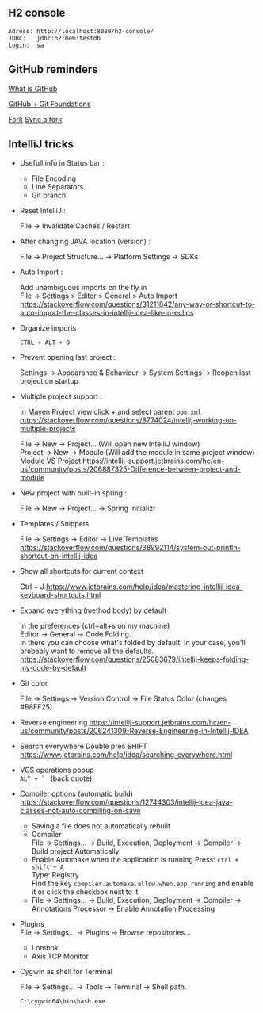 
## H2 console

    Adress: http://localhost:8080/h2-console/
    JDBC:   jdbc:h2:mem:testdb
    Login:  sa
    
    
## GitHub reminders

[What is GitHub](https://www.youtube.com/watch?v=HwrPhOp6-aM)

[GitHub + Git Foundations](https://www.youtube.com/watch?v=w3jLJU7DT5E)

[Fork](https://help.github.com/articles/fork-a-repo/)
[Sync a fork](https://help.github.com/articles/syncing-a-fork/)


## IntelliJ tricks

- Usefull info in Status bar :

    - File Encoding
    - Line Separators
    - Git branch
    
- Reset IntelliJ :

    File -> Invalidate Caches / Restart

- After changing JAVA location (version) :  

    File -> Project Structure... -> Platform Settings -> SDKs

- Auto Import :

    Add unambiguous imports on the fly in  
File -> Settings > Editor > General > Auto Import
https://stackoverflow.com/questions/31211842/any-way-or-shortcut-to-auto-import-the-classes-in-intellij-idea-like-in-eclips

- Organize imports

    `CTRL + ALT + O`
    
- Prevent opening last project :

    Settings -> Appearance & Behaviour -> System Settings -> Reopen last project on startup

- Multiple project support :

    In Maven Project view click + and select parent `pom.xml`
    https://stackoverflow.com/questions/8774024/intellij-working-on-multiple-projects
    
    File -> New -> Project... (Will open new IntelliJ window)  
    Project -> New -> Module (Will add the module in same project window)  
    Module VS Project
    https://intellij-support.jetbrains.com/hc/en-us/community/posts/206887325-Difference-between-project-and-module
    
- New project with built-in spring :

    File -> New -> Project... -> Spring Initializr 

- Templates / Snippets

    File -> Settings -> Editor -> Live Templates
    https://stackoverflow.com/questions/38992114/system-out-println-shortcut-on-intellij-idea

- Show all shortcuts for current context

    Ctrl + J
    https://www.jetbrains.com/help/idea/mastering-intellij-idea-keyboard-shortcuts.html

- Expand everything (method body) by default

    In the preferences (ctrl+alt+s on my machine)  
    Editor -> General -> Code Folding.  
    In there you can choose what's folded by default. In your case, you'll probably want to remove all the defaults.
    https://stackoverflow.com/questions/25083679/intellij-keeps-folding-my-code-by-default

- Git color

    File -> Settings -> Version Control -> File Status Color (changes #B8FF25)

- Reverse engineering
    https://intellij-support.jetbrains.com/hc/en-us/community/posts/206241309-Reverse-Engineering-in-Intellij-IDEA
    
- Search everywhere
    Double pres SHIFT
    https://www.jetbrains.com/help/idea/searching-everywhere.html
    
- VCS operations popup  
    ``ALT + ` `` (back quote)
    
- Compiler options (automatic build)
    https://stackoverflow.com/questions/12744303/intellij-idea-java-classes-not-auto-compiling-on-save
    - Saving a file does not automatically rebuilt
    - Compiler  
        File -> Settings... -> Build, Execution, Deployment -> Compiler -> Build project Automatically
    - Enable Automake when the application is running
      Press: `ctrl + shift + A`  
      Type: Registry  
      Find the key `compiler.automake.allow.when.app.running` and enable it or click the checkbox next to it
    - File -> Settings... -> Build, Execution, Deployment -> Compiler -> Annotations Processor -> Enable Annotation Processing

- Plugins  
    File -> Settings... -> Plugins -> Browse repositories...
    
    - Lombok
    - Axis TCP Monitor
    
- Cygwin as shell for Terminal
    
    File -> Settings... -> Tools -> Terminal -> Shell path.
    
    ```C:\cygwin64\bin\bash.exe```